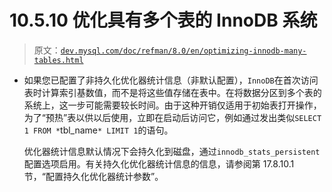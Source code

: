 # 10.5.10 优化具有多个表的 InnoDB 系统

> 原文：[`dev.mysql.com/doc/refman/8.0/en/optimizing-innodb-many-tables.html`](https://dev.mysql.com/doc/refman/8.0/en/optimizing-innodb-many-tables.html)

+   如果您已配置了非持久化优化器统计信息（非默认配置），`InnoDB`在首次访问表时计算索引基数值，而不是将这些值存储在表中。在将数据分区到多个表的系统上，这一步可能需要较长时间。由于这种开销仅适用于初始表打开操作，为了“预热”表以供以后使用，立即在启动后访问它，例如通过发出类似`SELECT 1 FROM *`tbl_name`* LIMIT 1`的语句。

    优化器统计信息默认情况下会持久化到磁盘，通过`innodb_stats_persistent`配置选项启用。有关持久化优化器统计信息的信息，请参阅第 17.8.10.1 节，“配置持久化优化器统计参数”。

